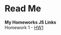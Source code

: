 # Read Me
**My Homeworks JS Links**<br>
Homework 1 - [HW1](https://jsfiddle.net/yuang2_tank/82x906xm/5/)